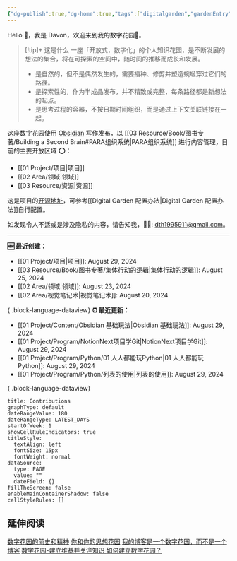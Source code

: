 ```yaml
---
{"dg-publish":true,"dg-home":true,"tags":["digitalgarden","gardenEntry"],"sticker":"emoji//1f3e1","permalink":"/davon/","dgPassFrontmatter":true}
---
```



Hello 👋，我是 Davon，欢迎来到我的数字花园🌱。

>[!tip]+ 这是什么
>一座「开放式，数字化」的个人知识花园，是不断发展的想法的集合，将在可探索的空间中，随时间的推移而成长和发展。
>- 是自然的，但不是偶然发生的，需要播种、修剪并塑造蜿蜒穿过它们的路径。
>- 是探索性的，作为半成品发布，并不精致或完整，每条路径都是新想法的起点。
>- 是思考过程的容器，不按日期时间组织，而是通过上下文关联链接在一起。

这座数字花园使用 [Obsidian](https://obsidian.md/) 写作发布，以 [[03 Resource/Book/图书专著/Building a Second Brain#PARA组织系统\|PARA组织系统]] 进行内容管理，目前的主要开放区域 ⭕：
- [[01 Project/项目\|项目]]
- [[02 Area/领域\|领域]]
- [[03 Resource/资源\|资源]]

这是项目的[开源地址](https://github.com/DavonOs/digitalgarden)，可参考[[Digital Garden 配置办法\|Digital Garden 配置办法]]自行配置。

如发现令人不适或是涉及隐私的内容，请告知我，🦀🦀: dth1995911@gmail.com。

---
**🆕 最近创建：**
- [[01 Project/项目\|项目]]: August 29, 2024
- [[03 Resource/Book/图书专著/集体行动的逻辑\|集体行动的逻辑]]: August 25, 2024
- [[02 Area/领域\|领域]]: August 23, 2024
- [[02 Area/视觉笔记术\|视觉笔记术]]: August 20, 2024

{ .block-language-dataview}
**⏰ 最近更新：**
- [[01 Project/Content/Obsidian 基础玩法\|Obsidian 基础玩法]]: August 29, 2024
- [[01 Project/Program/NotionNext项目学Git\|NotionNext项目学Git]]: August 29, 2024
- [[01 Project/Program/Python/01 人人都能玩Python\|01 人人都能玩Python]]: August 29, 2024
- [[01 Project/Program/Python/列表的使用\|列表的使用]]: August 29, 2024

{ .block-language-dataview}
```contributionGraph
title: Contributions
graphType: default
dateRangeValue: 180
dateRangeType: LATEST_DAYS
startOfWeek: 1
showCellRuleIndicators: true
titleStyle:
  textAlign: left
  fontSize: 15px
  fontWeight: normal
dataSource:
  type: PAGE
  value: ""
  dateField: {}
fillTheScreen: false
enableMainContainerShadow: false
cellStyleRules: []

```

## 延伸阅读
[数字花园的简史和精神](https://maggieappleton.com/garden-history)
[你和你的思想花园](https://nesslabs.com/mind-garden)
[我的博客是一个数字花园，而不是一个博客](https://joelhooks.com/digital-garden)
[数字花园-建立维基并关注知识 ](https://tomcritchlow.com/blogchains/digital-gardens/)
[如何建立数字花园？](https://flowus.cn/widgetstore/share/142a8152-e175-49a4-8208-8d628aafd8c7)

